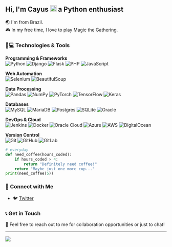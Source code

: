 <h2>Hi, I'm Cayus <img src="https://media.giphy.com/media/LMt9638dO8dftAjtco/giphy.gif?cid=790b7611z68szmiy1ppztlyfdv0xox9vm44np3nvkv12m5m0&rid=giphy.gif&ct=s" width="20"> a Python enthusiast</h2>

🌏 I'm from Brazil.    
🎮 In my free time, I love to play Magic the Gathering.

<h3>🚀💻 Technologies & Tools</h3>

**Programming & Frameworks**  
![Python](https://img.shields.io/badge/python-3670A0?style=for-the-badge&logo=python&logoColor=ffdd54)
![Django](https://img.shields.io/badge/django-%23092E20.svg?style=for-the-badge&logo=django&logoColor=white)
![Flask](https://img.shields.io/badge/flask-%23000.svg?style=for-the-badge&logo=flask&logoColor=white)
![PHP](https://img.shields.io/badge/php-%23777BB4.svg?style=for-the-badge&logo=php&logoColor=white)
![JavaScript](https://img.shields.io/badge/javascript-%23F7DF1E.svg?style=for-the-badge&logo=javascript&logoColor=black)

**Web Automation**  
![Selenium](https://img.shields.io/badge/selenium-%2343B02A.svg?style=for-the-badge&logo=selenium&logoColor=white)
![BeautifulSoup](https://img.shields.io/badge/BeautifulSoup-4.x-green?style=for-the-badge&logo=python&logoColor=white)

**Data Processing**  
![Pandas](https://img.shields.io/badge/pandas-%23150458.svg?style=for-the-badge&logo=pandas&logoColor=white)
![NumPy](https://img.shields.io/badge/numpy-%23013243.svg?style=for-the-badge&logo=numpy&logoColor=white)
![PyTorch](https://img.shields.io/badge/PyTorch-%23EE4C2C.svg?style=for-the-badge&logo=PyTorch&logoColor=white)
![TensorFlow](https://img.shields.io/badge/TensorFlow-%23FF6F00.svg?style=for-the-badge&logo=TensorFlow&logoColor=white)
![Keras](https://img.shields.io/badge/Keras-%23D00000.svg?style=for-the-badge&logo=Keras&logoColor=white)

**Databases**  
![MySQL](https://img.shields.io/badge/mysql-%2300f.svg?style=for-the-badge&logo=mysql&logoColor=white)
![MariaDB](https://img.shields.io/badge/MariaDB-003545?style=for-the-badge&logo=mariadb&logoColor=white)
![Postgres](https://img.shields.io/badge/postgres-%23316192.svg?style=for-the-badge&logo=postgresql&logoColor=white)
![SQLite](https://img.shields.io/badge/sqlite-%2307405e.svg?style=for-the-badge&logo=sqlite&logoColor=white)
![Oracle](https://img.shields.io/badge/oracle-%23F00000.svg?style=for-the-badge&logo=oracle&logoColor=white)

**DevOps & Cloud**  
![Jenkins](https://img.shields.io/badge/jenkins-%232C5263.svg?style=for-the-badge&logo=jenkins&logoColor=white)
![Docker](https://img.shields.io/badge/docker-%230db7ed.svg?style=for-the-badge&logo=docker&logoColor=white)
![Oracle Cloud](https://img.shields.io/badge/oracle%20cloud-%23F00000.svg?style=for-the-badge&logo=oracle&logoColor=white)
![Azure](https://img.shields.io/badge/azure-%230072C6.svg?style=for-the-badge&logo=azure-devops&logoColor=white)
![AWS](https://img.shields.io/badge/AWS-%23FF9900.svg?style=for-the-badge&logo=amazon-aws&logoColor=white)
![DigitalOcean](https://img.shields.io/badge/digitalocean-%230080FF.svg?style=for-the-badge&logo=digitalocean&logoColor=white)

**Version Control**  
![Git](https://img.shields.io/badge/git-%23F05033.svg?style=for-the-badge&logo=git&logoColor=white)
![GitHub](https://img.shields.io/badge/github-%23121011.svg?style=for-the-badge&logo=github&logoColor=white)
![GitLab](https://img.shields.io/badge/gitlab-%23181717.svg?style=for-the-badge&logo=gitlab&logoColor=white)

```python
# everyday
def need_coffee(hours_coded):
    if hours_coded > 4:
        return "Definitely need coffee!"
    return "Maybe just one more cup..."
print(need_coffee(5))
```

<h3>🔗 Connect with Me</h3>

- 🐦 [Twitter](https://x.com/cayusmatias)

<h3>📞 Get in Touch</h3>

📩 Feel free to reach out to me for collaboration opportunities or just to chat!

---

<img src="https://komarev.com/ghpvc/?username=cayusmatias"/>
